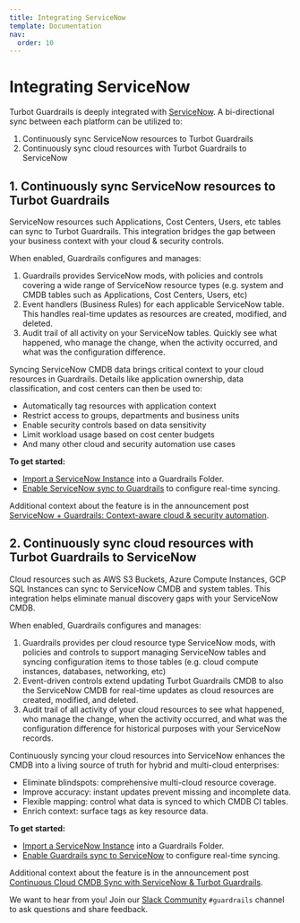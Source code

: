 ```yaml
---
title: Integrating ServiceNow
template: Documentation
nav:
  order: 10
---
```


# Integrating ServiceNow

Turbot Guardrails is deeply integrated with [ServiceNow](https://servicenow.com). A bi-directional sync between each platform can be utilized to:

1. Continuously sync ServiceNow resources to Turbot Guardrails
2. Continuously sync cloud resources with Turbot Guardrails to ServiceNow

## 1. Continuously sync ServiceNow resources to Turbot Guardrails
ServiceNow resources such Applications, Cost Centers, Users, etc tables can sync to Turbot Guardrails. This integration bridges the gap between your business context with your cloud & security controls.

When enabled, Guardrails configures and manages:
  1. Guardrails provides ServiceNow mods, with policies and controls covering a wide range of ServiceNow resource types (e.g. system and CMDB tables such as Applications, Cost Centers, Users, etc)
  2. Event handlers (Business Rules) for each applicable ServiceNow table. This handles real-time updates as resources are created, modified, and deleted.
  3. Audit trail of all activity on your ServiceNow tables. Quickly see what happened, who manage the change, when the activity occurred, and what was the configuration difference.

Syncing ServiceNow CMDB data brings critical context to your cloud resources in Guardrails. Details like application ownership, data classification, and cost centers can then be used to:

* Automatically tag resources with application context
* Restrict access to groups, departments and business units
* Enable security controls based on data sensitivity
* Limit workload usage based on cost center budgets
* And many other cloud and security automation use cases

**To get started:**
* [Import a ServiceNow Instance](https://turbot.com/guardrails/docs/integrations/servicenow/import-servicenow-instance) into a Guardrails Folder.
* [Enable ServiceNow sync to Guardrails](https://turbot.com/integrations/servicenow/servicenow-to-guardrails-sync) to configure real-time syncing.

Additional context about the feature is in the announcement post [ServiceNow + Guardrails: Context-aware cloud & security automation](https://turbot.com/guardrails/blog/2023/12/context-aware-guardrails-servicenow-integration).

## 2. Continuously sync cloud resources with Turbot Guardrails to ServiceNow
Cloud resources such as AWS S3 Buckets, Azure Compute Instances, GCP SQL Instances can sync to ServiceNow CMDB and system tables. This integration helps eliminate manual discovery gaps with your ServiceNow CMDB.

When enabled, Guardrails configures and manages:
  1. Guardrails provides per cloud resource type ServiceNow mods, with policies and controls to support managing ServiceNow tables and syncing configuration items to those tables (e.g. cloud compute instances, databases, networking, etc)
  2. Event-driven controls extend updating Turbot Guardrails CMDB to also the ServiceNow CMDB for real-time updates as cloud resources are created, modified, and deleted.
  3. Audit trail of all activity of your cloud resources to see what happened, who manage the change, when the activity occurred, and what was the configuration difference for historical purposes with your ServiceNow records.

Continuously syncing your cloud resources into ServiceNow enhances the CMDB into a living source of truth for hybrid and multi-cloud enterprises:

* Eliminate blindspots: comprehensive multi-cloud resource coverage.
* Improve accuracy: instant updates prevent missing and incomplete data.
* Flexible mapping: control what data is synced to which CMDB CI tables.
* Enrich context: surface tags as key resource data.

**To get started:**
* [Import a ServiceNow Instance](https://turbot.com/guardrails/docs/integrations/servicenow/import-servicenow-instance) into a Guardrails Folder.
* [Enable Guardrails sync to ServiceNow](https://turbot.com/guardrails/docs/integrations/servicenow/guardrails-to-servicenow-sync) to configure real-time syncing.

Additional context about the feature is in the announcement post [Continuous Cloud CMDB Sync with ServiceNow & Turbot Guardrails](https://turbot.com/guardrails/blog/2023/12/cmdb-sync-guardrails-servicenow-integration).

We want to hear from you! Join our [Slack Community](https://turbot.com/community/join) `#guardrails` channel to ask questions and share feedback.